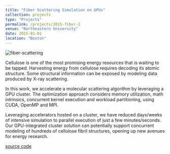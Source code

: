 ```yaml
---
title: "Fiber Scattering Simulation on GPUs"
collection: projects 
type: "Projects"
permalink: /projects/2015-fiber-2
venue: "Northeastern University"
date: 2015-01-01
location: "Boston"
---
```


![fiber-scattering](https://leimingyu.github.io/images/projects/fiber_sim_overview.png)

Cellulose is one of the most promising energy resources that is waiting to be tapped. Harvesting energy from cellulose requires decoding its atomic structure. Some structural information can be exposed by modeling data produced by X-ray scattering.

In this work, we accelerate a molecular scattering algorithm by leveraging a GPU cluster. The optimization approach considers memory utilization, math intrinsics, concurrent kernel execution and workload partitioning, using CUDA, OpenMP and MPI.

Leveraging accelerators hosted on a cluster, we have reduced days/weeks of intensive simulation to parallel execution of just a few minutes/seconds. Our GPU-integrated cluster solution can potentially support concurrent modeling of hundreds of cellulose fibril structures, opening up new avenues for energy research.

[source code](https://github.com/leimingyu/FiberScattering)

